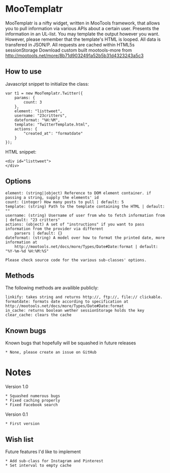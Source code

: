 MooTemplatr
===========

MooTemplatr is a nifty widget, written in MooTools framework, that allows you to pull information via various APIs
about a certain user. Presents the information in an UL-list. You may template the output however you want. However,
please remember that the template's HTML is looped. All data is transfered in JSON/P.
All requests are cached within HTML5s sessionStorage
Download custom built mootools-more from http://mootools.net/more/8b71d9032491a52b5b31d4323243a5c3

How to use
-----------------

Javascript snippet to initialize the class:

	var t1 = new MooTemplatr.Twitter({
		params: {
            count: 3
        },
		element: "listtweet",
		username: "23critters",
        dateformat: "%H:%M",
		template: "TwitterTemplate.html",
        actions: {
            "created_at": "formatdate"
        }
    });


HTML snippet:

	<div id="listtweet">
	</div>


Options
-----------------
    element: (string||object) Reference to DOM element container. if passing a string, supply the elements' id
    count: (integer) How many posts to pull | default: 5
    template: (string) Path to the template containing the HTML | default: ""
    username: (string) Username of user from who to fetch information from | default: "23 critters"
	actions: (object) A set of "instructions" if you want to pass information from the provider via different
	    parsers | default: {}
	dateformat: (string) A model over how to format the printed date, more information at
	    http://mootools.net/docs/more/Types/Date#Date:format | default: "%Y-%m-%d %H:%M:%S"

    Please check source code for the various sub-classes' options.

Methods
-----------------

The following methods are availible publicly:

    linkify: takes string and returns http://, ftp://, file:// clickable.
	formatdate: formats date according to specification at http://mootools.net/docs/more/Types/Date#Date:format
	in_cache: returns boolean wether sessionStorage holds the key
	clear_cache: clears the cache


Known bugs
-----------------

Known bugs that hopefully will be squashed in future releases

	* None, please create an issue on GitHub


Notes
===========

Version 1.0

    * Squashed numerous bugs
    * Fixed caching properly
    * Fixed Facebook search

Version 0.1

    * First version


Wish list
-----------------

Future features I'd like to implement

    * Add sub-class for Instagram and Pinterest
	* Set interval to empty cache
